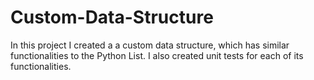 # Custom-Data-Structure
In this project I created a a custom data structure, which has similar functionalities to the Python List. I also created unit tests for each of its functionalities.
